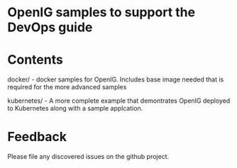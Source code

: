 # OpenIG samples to support the DevOps guide


# Contents

docker/  - docker samples for OpenIG. Includes base image needed that is required for the more advanced samples

kubernetes/ - A more complete example that demontrates OpenIG deployed to Kubernetes along with a sample applcation. 



# Feedback 

Please file any discovered issues on the github project. 




